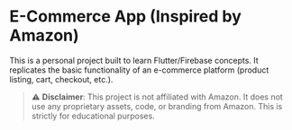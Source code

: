 # E-Commerce App (Inspired by Amazon)

This is a personal project built to learn Flutter/Firebase concepts. It replicates the basic functionality of an e-commerce platform (product listing, cart, checkout, etc.).

> ⚠️ **Disclaimer**: This project is not affiliated with Amazon. It does not use any proprietary assets, code, or branding from Amazon. This is strictly for educational purposes.
